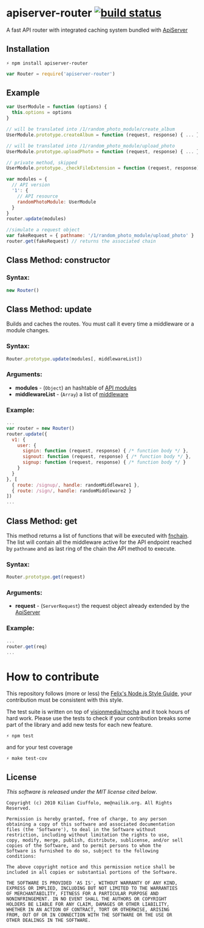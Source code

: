 # apiserver-router [![build status](https://secure.travis-ci.org/kilianc/node-apiserver-router.png?branch=new-router)](http://travis-ci.org/kilianc/node-apiserver-router)

A fast API router with integrated caching system bundled with [ApiServer](https://github.com/kilianc/node-apiserver)

## Installation

    ⚡ npm install apiserver-router

```javascript
var Router = require('apiserver-router')
```

## Example

```javascript
var UserModule = function (options) {
  this.options = options
}

// will be translated into /1/random_photo_module/create_album
UserModule.prototype.createAlbum = function (request, response) { ... }

// will be translated into /1/random_photo_module/upload_photo
UserModule.prototype.uploadPhoto = function (request, response) { ... }

// private method, skipped
UserModule.prototype._checkFileExtension = function (request, response) { ... }

```

```javascript
var modules = {
  // API version
  '1': {
    // API resource
    randomPhotoModule: UserModule
  }
}
router.update(modules)

//simulate a request object
var fakeRequest = { pathname: '/1/random_photo_module/upload_photo' }
router.get(fakeRequest) // returns the associated chain
```

## Class Method: constructor

### Syntax:

```javascript
new Router()
```

## Class Method: update

Builds and caches the routes. You must call it every time a middleware or a module changes.

### Syntax:

```javascript
Router.prototype.update(modules[, middlewareList])
```

### Arguments:

* __modules__ - (`Object`) an hashtable of [API modules](https://github.com/kilianc/node-apiserver/tree/master#modules)
* __middlewareList__ - (`Array`) a list of [middleware](https://github.com/kilianc/node-apiserver/tree/master#middleware)

### Example:

```javascript
...
var router = new Router()
router.update({
  v1: {
    user: {
      signin: function (request, response) { /* function body */ },
      signout: function (request, response) { /* function body */ },
      signup: function (request, response) { /* function body */ }
    }
  }
}, [
  { route: /signup/, handle: randomMiddleware1 },
  { route: /sign/, handle: randomMiddleware2 }
])
...
```

## Class Method: get

This method returns a list of functions that will be executed with [fnchain](https://github.com/kilianc/node-fnchain). The list will contain all the middleware active for the API endpoint reached by `pathname` and as last ring of the chain the API method to execute.

### Syntax:

```javascript
Router.prototype.get(request)
```

### Arguments:

* __request__ - (`ServerRequest`) the request object already extended by the [ApiServer](https://github.com/kilianc/node-apiserver)

### Example:

```javascript
...
router.get(req)
...
```

# How to contribute

This repository follows (more or less) the [Felix's Node.js Style Guide](http://nodeguide.com/style.html), your contribution must be consistent with this style.

The test suite is written on top of [visionmedia/mocha](http://visionmedia.github.com/mocha/) and it took hours of hard work. Please use the tests to check if your contribution breaks some part of the library and add new tests for each new feature.

    ⚡ npm test

and for your test coverage

    ⚡ make test-cov

## License

_This software is released under the MIT license cited below_.

    Copyright (c) 2010 Kilian Ciuffolo, me@nailik.org. All Rights Reserved.

    Permission is hereby granted, free of charge, to any person
    obtaining a copy of this software and associated documentation
    files (the 'Software'), to deal in the Software without
    restriction, including without limitation the rights to use,
    copy, modify, merge, publish, distribute, sublicense, and/or sell
    copies of the Software, and to permit persons to whom the
    Software is furnished to do so, subject to the following
    conditions:
    
    The above copyright notice and this permission notice shall be
    included in all copies or substantial portions of the Software.
    
    THE SOFTWARE IS PROVIDED 'AS IS', WITHOUT WARRANTY OF ANY KIND,
    EXPRESS OR IMPLIED, INCLUDING BUT NOT LIMITED TO THE WARRANTIES
    OF MERCHANTABILITY, FITNESS FOR A PARTICULAR PURPOSE AND
    NONINFRINGEMENT. IN NO EVENT SHALL THE AUTHORS OR COPYRIGHT
    HOLDERS BE LIABLE FOR ANY CLAIM, DAMAGES OR OTHER LIABILITY,
    WHETHER IN AN ACTION OF CONTRACT, TORT OR OTHERWISE, ARISING
    FROM, OUT OF OR IN CONNECTION WITH THE SOFTWARE OR THE USE OR
    OTHER DEALINGS IN THE SOFTWARE.
